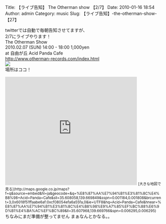 Title: 【ライブ告知】 The Otherman show 【2/7】
Date: 2010-01-16 18:54
Author: admin
Category: music
Slug: 【ライブ告知】-the-otherman-show-【27】

twitterでは自動で毎朝告知させてますが、  
2/7にライブやります！  
The Otherman Show  
2010.02.07 (SUN) 14:00 - 18:00 1,000yen  
at 自由が丘 Acid Panda Cafe  
<http://www.otherman-records.com/index.html>  
![](http://hemog.cocolog-nifty.com/flyer2010.jpg)  
場所はココ！  

<iframe width="425" height="350" frameborder="0" scrolling="no" marginheight="0" marginwidth="0" src="http://maps.google.co.jp/maps?f=q&amp;source=s_q&amp;hl=ja&amp;geocode=&amp;q=%E8%87%AA%E7%94%B1%E3%81%8C%E4%B8%98+Acid+Panda+Cafe&amp;sll=35.608058,139.669849&amp;sspn=0.001184,0.001808&amp;brcurrent=3,0x6018f51ffaabe6af:0xcf08054efa6a55fa,0&amp;ie=UTF8&amp;hq=Acid+Panda+Cafe&amp;hnear=%E8%87%AA%E7%94%B1%E3%81%8C%E4%B8%98%E9%A7%85%EF%BC%88%E6%9D%B1%E4%BA%AC%EF%BC%89&amp;ll=35.607968,139.669766&amp;spn=0.006295,0.006295&amp;output=embed"></iframe>  
<small>[大きな地図で見る](http://maps.google.co.jp/maps?f=q&source=embed&hl=ja&geocode=&q=%E8%87%AA%E7%94%B1%E3%81%8C%E4%B8%98+Acid+Panda+Cafe&sll=35.608058,139.669849&sspn=0.001184,0.001808&brcurrent=3,0x6018f51ffaabe6af:0xcf08054efa6a55fa,0&ie=UTF8&hq=Acid+Panda+Cafe&hnear=%E8%87%AA%E7%94%B1%E3%81%8C%E4%B8%98%E9%A7%85%EF%BC%88%E6%9D%B1%E4%BA%AC%EF%BC%89&ll=35.607968,139.669766&spn=0.006295,0.006295)</small>  
ちなみにまだ準備が整ってません  
まぁなんとかなる。。

